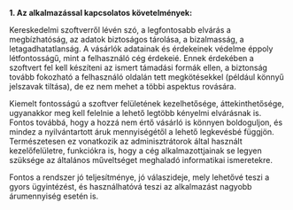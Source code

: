 **1. Az alkalmazással kapcsolatos követelmények:**

Kereskedelmi szoftverről lévén szó, a legfontosabb elvárás a megbízhatóság, az adatok biztoságos tárolása, a bizalmasság, a letagadhatatlanság. A vásárlók adatainak és érdekeinek védelme éppoly létfontosságű, mint a felhasználó cég érdekeié. Ennek érdekében a szoftvert fel kell készíteni az ismert támadási formák ellen, a biztonság tovább fokozható a felhasználó oldalán tett megkötésekkel (például könnyű jelszavak tiltása), de ez nem mehet a többi aspektus rovására.

Kiemelt fontosságú a szoftver felületének kezelhetősége, áttekinthetősége, ugyanakkor meg kell felelnie a lehető legtöbb kényelmi elvárásnak is. Fontos továbbá, hogy a hozzá nem értő vásárló is könnyen boldoguljon, és mindez a nyilvántartott áruk mennyiségétől a lehető legkevésbé függjön. Természetesen ez vonatkozik az adminisztrátorok által használt kezelőfelületre, funkciókra is, hogy a cég alkalmazottjainak se legyen szüksége az általános műveltséget meghaladó informatikai ismeretekre.

Fontos a rendszer jó teljesítménye, jó válaszideje, mely lehetővé teszi a gyors ügyintézést, és használhatóvá teszi az alkalmazást nagyobb árumennyiség esetén is.
